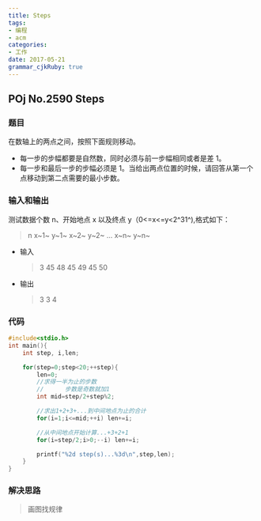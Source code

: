 ```yaml
---
title: Steps
tags: 
- 编程
- acm
categories: 
- 工作
date: 2017-05-21
grammar_cjkRuby: true
---
```


## POj No.2590 Steps

### 题目

在数轴上的两点之间，按照下面规则移动。

* 每一步的步幅都要是自然数，同时必须与前一步幅相同或者是差 1。
* 每一步和最后一步的步幅必须是 1。当给出两点位置的时候，请回答从第一个点移动到第二点需要的最小步数。
  <!--more-->

### 输入和输出

测试数据个数 n、开始地点 x 以及终点 y（0<=x<=y<2^31^),格式如下：

> n
> x~1~ y~1~
> x~2~ y~2~
> ...
> x~n~ y~n~

* 输入

  > 3
  > 45 48
  > 45 49
  > 45 50

* 输出
  > 3
  > 3
  > 4

### 代码

```cpp c
#include<stdio.h>
int main(){
	int step, i,len;

	for(step=0;step<20;++step){
		len=0;
		//求得一半为止的步数
		//		步数是奇数就加1
		int mid=step/2+step%2;

		//求出1+2+3+...到中间地点为止的合计
		for(i=1;i<=mid;++i) len+=i;

		//从中间地点开始计算...+3+2+1
		for(i=step/2;i>0;--i) len+=i;

		printf("%2d step(s)...%3d\n",step,len);
	}
}
```

### 解决思路

> 画图找规律
